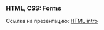### HTML, CSS: Forms
Ссылка на презентацию: [HTML intro](https://github.com/ait-tr/cohort39.2/blob/main/front_end/lesson_05/HTML_CSS_Forms.pdf)

 



